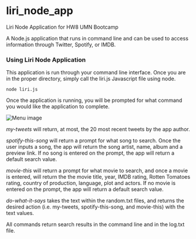 # liri_node_app
Liri Node Application for HW8 UMN Bootcamp

A Node.js application that runs in command line and can be used to access information through Twitter, Spotify, or IMDB.

### Using Liri Node Application

This application is run through your command line interface. Once you are in the proper directory, simply call the liri.js Javascript file using node.

```
node liri.js
```
Once the application is running, you will be prompted for what command you would like the application to complete.

![Menu image](/images/menu_image.jpeg)

*my-tweets* will return, at most, the 20 most recent tweets by the app author.

*spotify-this-song* will return a prompt for what song to search. Once the user inputs a song, the app will return the song artist, name, album and a preview link. If no song is entered on the prompt, the app will return a default search value.

*movie-this* will return a prompt for what movie to search, and once a movie is entered, will return the the movie title, year, IMDB rating, Rotten Tomatoes rating, country of production, language, plot and actors. If no movie is entered on the prompt, the app will return a default search value.

*do-what-it-says* takes the text within the random.txt files, and returns the desired action (i.e. my-tweets, spotify-this-song, and movie-this) with the text values.

All commands return search results in the command line and in the log.txt file. 

